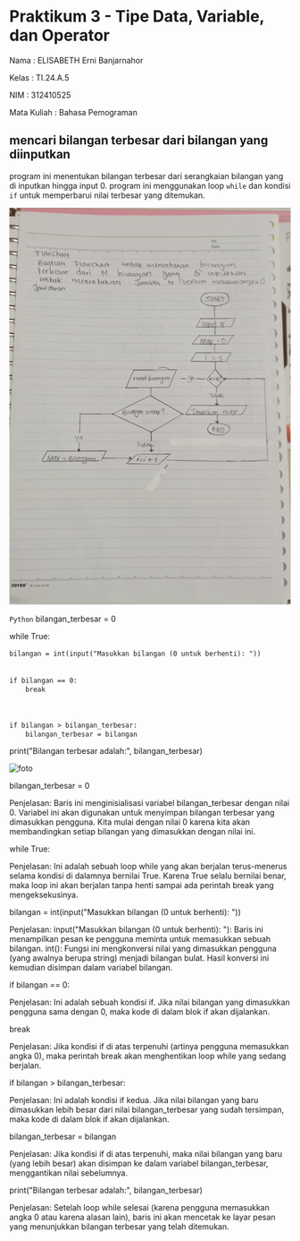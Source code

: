 # Praktikum 3 - Tipe Data, Variable, dan Operator

Nama : ELISABETH Erni Banjarnahor

Kelas : TI.24.A.5

NIM : 312410525

Mata Kuliah : Bahasa Pemograman


## mencari bilangan terbesar dari bilangan yang diinputkan
program ini menentukan bilangan terbesar dari serangkaian bilangan yang di inputkan hingga input 0. program ini menggunakan loop `while` dan kondisi `if` untuk memperbarui nilai terbesar yang ditemukan. 

![foto](https://github.com/Elisabethbanjarnahor/Foto/blob/33ea8335445697fa2cfe0b33278693033a996770/IMG_20241015_125945.jpg) 


```Python```
bilangan_terbesar = 0

while True:

    bilangan = int(input("Masukkan bilangan (0 untuk berhenti): "))


    if bilangan == 0:
        break



    if bilangan > bilangan_terbesar:
        bilangan_terbesar = bilangan


print("Bilangan terbesar adalah:", bilangan_terbesar)

![foto](https://github.com/Elisabethbanjarnahor/Hasil-code-dari-flowchart-tugas-4/blob/8cb574ba6a517080f4eadf4cee17692ad8c9aac2/Screenshot_2024_1021_224140.jpg) 

bilangan_terbesar = 0

Penjelasan: Baris ini menginisialisasi variabel bilangan_terbesar dengan nilai 0. Variabel ini akan digunakan untuk menyimpan bilangan terbesar yang dimasukkan pengguna. Kita mulai dengan nilai 0 karena kita akan membandingkan setiap bilangan yang dimasukkan dengan nilai ini.

while True:

Penjelasan: Ini adalah sebuah loop while yang akan berjalan terus-menerus selama kondisi di dalamnya bernilai True. Karena True selalu bernilai benar, maka loop ini akan berjalan tanpa henti sampai ada perintah break yang mengeksekusinya.

bilangan = int(input("Masukkan bilangan (0 untuk berhenti): "))

Penjelasan:
input("Masukkan bilangan (0 untuk berhenti): "): Baris ini menampilkan pesan ke pengguna meminta untuk memasukkan sebuah bilangan.
int(): Fungsi ini mengkonversi nilai yang dimasukkan pengguna (yang awalnya berupa string) menjadi bilangan bulat. Hasil konversi ini kemudian disimpan dalam variabel bilangan.

if bilangan == 0:

Penjelasan: Ini adalah sebuah kondisi if. Jika nilai bilangan yang dimasukkan pengguna sama dengan 0, maka kode di dalam blok if akan dijalankan.

break

Penjelasan: Jika kondisi if di atas terpenuhi (artinya pengguna memasukkan angka 0), maka perintah break akan menghentikan loop while yang sedang berjalan.

if bilangan > bilangan_terbesar:

Penjelasan: Ini adalah kondisi if kedua. Jika nilai bilangan yang baru dimasukkan lebih besar dari nilai bilangan_terbesar yang sudah tersimpan, maka kode di dalam blok if akan dijalankan.

bilangan_terbesar = bilangan

Penjelasan: Jika kondisi if di atas terpenuhi, maka nilai bilangan yang baru (yang lebih besar) akan disimpan ke dalam variabel bilangan_terbesar, menggantikan nilai sebelumnya.

print("Bilangan terbesar adalah:", bilangan_terbesar)

Penjelasan: Setelah loop while selesai (karena pengguna memasukkan angka 0 atau karena alasan lain), baris ini akan mencetak ke layar pesan yang menunjukkan bilangan terbesar yang telah ditemukan.
